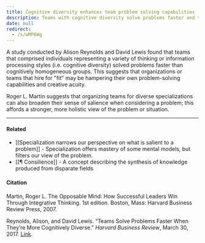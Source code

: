 ```yaml
---
title: Cognitive diversity enhances team problem solving capabilities
description: Teams with cognitive diversity solve problems faster and think more creatively than homogeneous groups, showing the value of diverse thinking styles in improving team performance and problem-solving.
date: null
redirect:
  - /s/wMP6Wg
---
```


A study conducted by Alison Reynolds and David Lewis found that teams that comprised individuals representing a variety of thinking or information processing styles (i.e. cognitive diversity) solved problems faster than cognitively homogeneous groups. This suggests that organizations or teams that hire for "fit" may be hampering their own problem-solving capabilities and creative acuity.

Roger L. Martin suggests that organizing teams for diverse specializations can also broaden their sense of salience when considering a problem; this affords a stronger, more holistic view of the problem or situation.

---

#### Related

- [[Specialization narrows our perspective on what is salient to a problem]] - Specialization offers mastery of some mental models, but filters our view of the problem.
- [[¶ Consilience]] - A concept describing the synthesis of knowledge produced from disparate fields

#### Citation

Martin, Roger L. The Opposable Mind: How Successful Leaders Win Through Integrative Thinking. 1st edition. Boston, Mass: Harvard Business Review Press, 2007.

Reynolds, Alison, and David Lewis. “Teams Solve Problems Faster When They’re More Cognitively Diverse.” _Harvard Business Review_, March 30, 2017. [Link](https://hbr.org/2017/03/teams-solve-problems-faster-when-theyre-more-cognitively-diverse).
